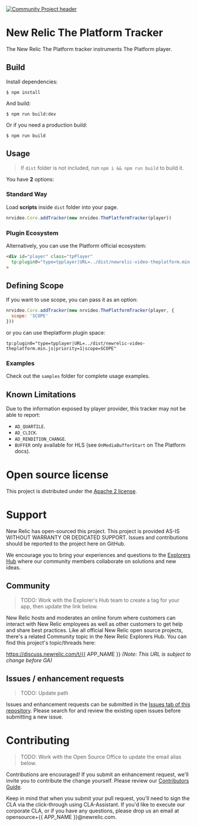 [![Community Project header](https://github.com/newrelic/open-source-office/raw/master/examples/categories/images/Community_Project.png)](https://github.com/newrelic/open-source-office/blob/master/examples/categories/index.md#community-project)

# New Relic The Platform Tracker


The New Relic The Platform tracker instruments The Platform player.

## Build

Install dependencies:

```
$ npm install
```

And build:

```
$ npm run build:dev
```

Or if you need a production build:

```
$ npm run build
```

## Usage
> If `dist` folder is not included, run `npm i && npm run build` to build it.

You have **2** options:

### Standard Way
Load **scripts** inside `dist` folder into your page.

```javascript
nrvideo.Core.addTracker(new nrvideo.ThePlatformTracker(player))
```

### Plugin Ecosystem
Alternatively, you can use the Platform official ecosystem:

```html
<div id="player" class="tpPlayer"
  tp:plugin0="type=tpplayer|URL=../dist/newrelic-video-theplatform.min.js|priority=1"
>
```

## Defining Scope
If you want to use scope, you can pass it as an option:

```javascript
nrvideo.Core.addTracker(new nrvideo.ThePlatformTracker(player, {
  scope: 'SCOPE'
}))
```

or you can use theplatform plugin space:

```
tp:plugin0="type=tpplayer|URL=../dist/newrelic-video-theplatform.min.js|priority=1|scope=SCOPE"
```

### Examples

Check out the `samples` folder for complete usage examples.

## Known Limitations
Due to the information exposed by player provider, this tracker may not be able to report:
- `AD_QUARTILE`.
- `AD_CLICK`.
- `AD_RENDITION_CHANGE`.
- `BUFFER` only available for HLS (see `OnMediaBufferStart` on The Platform docs).

# Open source license

This project is distributed under the [Apache 2 license](LICENSE).

# Support

New Relic has open-sourced this project. This project is provided AS-IS WITHOUT WARRANTY OR DEDICATED SUPPORT. Issues and contributions should be reported to the project here on GitHub.

We encourage you to bring your experiences and questions to the [Explorers Hub](https://discuss.newrelic.com) where our community members collaborate on solutions and new ideas.

## Community

> TODO: Work with the Explorer's Hub team to create a tag for your app, then update the link below.

New Relic hosts and moderates an online forum where customers can interact with New Relic employees as well as other customers to get help and share best practices. Like all official New Relic open source projects, there's a related Community topic in the New Relic Explorers Hub. You can find this project's topic/threads here:

https://discuss.newrelic.com/t/{{ APP_NAME }}
*(Note: This URL is subject to change before GA)*

## Issues / enhancement requests

> TODO: Update path

Issues and enhancement requests can be submitted in the [Issues tab of this repository](../../issues). Please search for and review the existing open issues before submitting a new issue.

# Contributing

> TODO: Work with the Open Source Office to update the email alias below.

Contributions are encouraged! If you submit an enhancement request, we'll invite you to contribute the change yourself. Please review our [Contributors Guide](CONTRIBUTING.md).

Keep in mind that when you submit your pull request, you'll need to sign the CLA via the click-through using CLA-Assistant. If you'd like to execute our corporate CLA, or if you have any questions, please drop us an email at opensource+{{ APP_NAME }}@newrelic.com.
